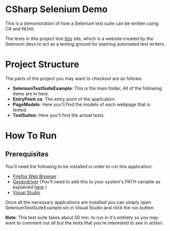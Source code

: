 # CSharp Selenium Demo
This is a demonstration of how a Selenium test suite can be written using C# and NUnit. 

The tests in this project test [this](http://automationpractice.com/index.php) site, which is a website created by the Selenium devs to act as a testing ground for aspiring automated test writers.

# Project Structure

The parts of the project you may want to checkout are as follows:

- **SeleniumTestSuiteExample**: This is the main folder, All of the following items are in here. 
- **EntryPoint.cs**: The entry point of the application.
- **PageModels**: Here you'll find the models of each webpage that is tested. 
- **TestSuites**: Here you'll find the actual tests.

# How To Run

## Prerequisites
You'll need the following to be installed in order to run this application:
- [Firefox Web Browser](https://www.mozilla.org/en-US/firefox/new/)
- [Geckodriver](https://github.com/mozilla/geckodriver/releases) (You'll need to add this to your system's PATH variable as explained [here](https://www.selenium.dev/documentation/getting_started/installing_browser_drivers/#adding-executables-to-your-path).)
- [Visual Studio](https://visualstudio.microsoft.com/)

Once all the necessary applications are installed you can simply open SeleniumTestSuiteExample.sln in Visual Studio and click the run button.

**Note**: This test suite takes about 50 min. to run in it's entirety so you may want to comment out all but the tests that you're interested to see in action.

